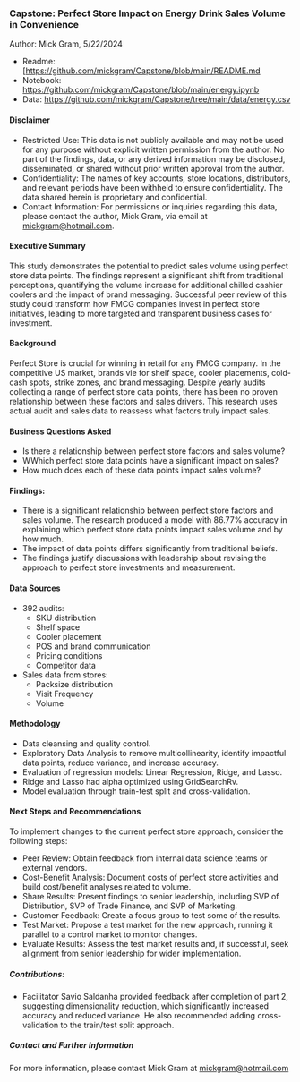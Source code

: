 ### Capstone: Perfect Store Impact on Energy Drink Sales Volume in Convenience

Author: Mick Gram, 5/22/2024

* Readme: [https://github.com/mickgram/Capstone/blob/main/README.md
* Notebook: https://github.com/mickgram/Capstone/blob/main/energy.ipynb
* Data: https://github.com/mickgram/Capstone/tree/main/data/energy.csv

#### Disclaimer

* Restricted Use: This data is not publicly available and may not be used for any purpose without explicit written permission from the author. No part of the findings, data, or any derived information may be disclosed, disseminated, or shared without prior written approval from the author.
* Confidentiality: The names of key accounts, store locations, distributors, and relevant periods have been withheld to ensure confidentiality. The data shared herein is proprietary and confidential.
* Contact Information: For permissions or inquiries regarding this data, please contact the author, Mick Gram, via email at mickgram@hotmail.com.

#### Executive Summary

This study demonstrates the potential to predict sales volume using perfect store data points. The findings represent a significant shift from traditional perceptions, quantifying the volume increase for additional chilled cashier coolers and the impact of brand messaging. Successful peer review of this study could transform how FMCG companies invest in perfect store initiatives, leading to more targeted and transparent business cases for investment.


#### Background

Perfect Store is crucial for winning in retail for any FMCG company. In the competitive US market, brands vie for shelf space, cooler placements, cold-cash spots, strike zones, and brand messaging. Despite yearly audits collecting a range of perfect store data points, there has been no proven relationship between these factors and sales drivers. This research uses actual audit and sales data to reassess what factors truly impact sales.

#### Business Questions Asked

- Is there a relationship between perfect store factors and sales volume?
- WWhich perfect store data points have a significant impact on sales? 
- How much does each of these data points impact sales volume?
  
#### Findings:
- There is a significant relationship between perfect store factors and sales volume. The research produced a model with 86.77% accuracy in explaining which perfect store data points impact sales volume and by how much.
- The impact of data points differs significantly from traditional beliefs.
- The findings justify discussions with leadership about revising the approach to perfect store investments and measurement.

#### Data Sources

* 392 audits:
   - SKU distribution
   - Shelf space
   - Cooler placement
   - POS and brand communication
   - Pricing conditions
   - Competitor data
* Sales data from stores:
   - Packsize distribution
   - Visit Frequency
   - Volume
  
#### Methodology
* Data cleansing and quality control.
* Exploratory Data Analysis to remove multicollinearity, identify impactful data points, reduce variance, and increase accuracy.
* Evaluation of regression models: Linear Regression, Ridge, and Lasso. 
* Ridge and Lasso had alpha optimized using GridSearchRv.
* Model evaluation through train-test split and cross-validation.

#### Next Steps and Recommendations

To implement changes to the current perfect store approach, consider the following steps:

* Peer Review: Obtain feedback from internal data science teams or external vendors.
* Cost-Benefit Analysis: Document costs of perfect store activities and build cost/benefit analyses related to volume.
* Share Results: Present findings to senior leadership, including SVP of Distribution, SVP of Trade Finance, and SVP of Marketing.
* Customer Feedback: Create a focus group to test some of the results.
* Test Market: Propose a test market for the new approach, running it parallel to a control market to monitor changes.
* Evaluate Results: Assess the test market results and, if successful, seek alignment from senior leadership for wider implementation.
  
##### Contributions:
* Facilitator Savio Saldanha provided feedback after completion of part 2, suggesting dimensionality reduction, which significantly increased accuracy and reduced variance. He also recommended adding cross-validation to the train/test split approach.
  
##### Contact and Further Information
For more information, please contact Mick Gram at mickgram@hotmail.com
